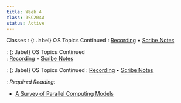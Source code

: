 ```yaml
---
title: Week 4
class: DSC204A
status: Active
---
```


Classes
: {: .label} OS Topics Continued
   :  [Recording](https://podcast.ucsd.edu/watch/sp25/dsc204a_a00/10) &#8226; [Scribe Notes](assets/scribe_notes/scribe_0421.pdf)

   
: {: .label} OS Topics Continued   
   : [Recording](https://podcast.ucsd.edu/watch/sp25/dsc204a_a00/11) &#8226; [Scribe Notes](assets/scribe_notes/scribe_0423.pdf)



 : {: .label} OS Topics Continued
    : [Recording](https://podcast.ucsd.edu/watch/sp25/dsc204a_a00/12) &#8226; [Scribe Notes](assets/scribe_notes/scribe_0425.pdf)

: *Required Reading:*
* [A Survey of Parallel Computing Models](https://drive.google.com/file/d/1MnxTHt0k3dOCe3w17dpXaYKxpf4Fo_tI/view?usp=share_link)
    
<!--  : [Slides](assets/slides/8_networking-1.pdf) &#8226; [Recording](https://podcast.ucsd.edu/watch/wi24/dsc204a_a00/9) &#8226; [Scribe Notes](assets/scribe_notes/Jan_29_scribe_note.pdf) 
: *Reading:*
* [ Computer Networks: A Systems Approach Chapter 1.3 (required)](https://book.systemsapproach.org/foundation/architecture.html#architecture)
* [ Computer Networks: A Systems Approach Chapter 1.5 (required)](https://book.systemsapproach.org/foundation/performance.html#performance)
* [ Computer Networks: A Systems Approach Chapter 1.1, 1.2, 1.4 (optional)](https://book.systemsapproach.org/foundation.html#chapter-1-foundation)


Class 2
: {: .label} Network - 2
<!--  : [Slides](assets/slides/9_networking-2.pdf) &#8226; [Recording](https://podcast.ucsd.edu/watch/wi24/dsc204a_a00/10) &#8226; [Scribe Notes](#) 
: *Reading:* 
* [Collective communication: theory, practice, and experience Section 1-6 (required)](https://www.cs.utexas.edu/~pingali/CSE392/2011sp/lectures/Conc_Comp.pdf)
* [Collective communication: theory, practice, and experience Section 7-10 (optional)](https://www.cs.utexas.edu/~pingali/CSE392/2011sp/lectures/Conc_Comp.pdf)


Class 3
: {: .label} Collective Communication - 1
<!--  : [Slides](assets/slides/10_collectives.pdf) &#8226; [Recording](https://podcast.ucsd.edu/watch/wi24/dsc204a_a00/11) &#8226; [Scribe Notes](#) 
: *Reading:* 
* [Collective communication: theory, practice, and experience Section 1-6 (required)](https://www.cs.utexas.edu/~pingali/CSE392/2011sp/lectures/Conc_Comp.pdf)
* [Collective communication: theory, practice, and experience Section 7-10 (optional)](https://www.cs.utexas.edu/~pingali/CSE392/2011sp/lectures/Conc_Comp.pdf)
-->
